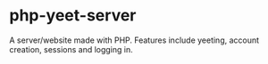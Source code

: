 # php-yeet-server
A server/website made with PHP. Features include yeeting, account creation, sessions and logging in.

